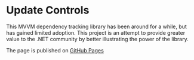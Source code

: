 # Update Controls

This MVVM dependency tracking library has been around for a while, but has gained limited adoption. This project is an attempt to provide greater value to the .NET community by better illustrating the power of the library.

The page is published on [GitHub Pages](http://michaellperry.github.io/UpdateControlsRedesign/)